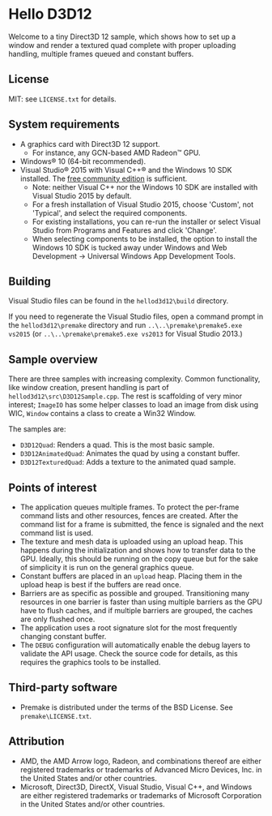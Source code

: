Hello D3D12
===========

Welcome to a tiny Direct3D 12 sample, which shows how to set up a window and render a textured quad complete with proper uploading handling, multiple frames queued and constant buffers.

License
-------

MIT: see `LICENSE.txt` for details.

System requirements
-------------------

* A graphics card with Direct3D 12 support.
  * For instance, any GCN-based AMD Radeon&trade; GPU.
* Windows&reg; 10 (64-bit recommended).
* Visual Studio&reg; 2015 with Visual C++&reg; and the Windows 10 SDK installed. The [free community edition](https://www.visualstudio.com/downloads/download-visual-studio-vs) is sufficient.
  * Note: neither Visual C++ nor the Windows 10 SDK are installed with Visual Studio 2015 by default.
  * For a fresh installation of Visual Studio 2015, choose 'Custom', not 'Typical', and select the required components.
  * For existing installations, you can re-run the installer or select Visual Studio from Programs and Features and click 'Change'.
  * When selecting components to be installed, the option to install the Windows 10 SDK is tucked away under Windows and Web Development -> Universal Windows App Development Tools.

Building
--------

Visual Studio files can be found in the `hellod3d12\build` directory.

If you need to regenerate the Visual Studio files, open a command prompt in the `hellod3d12\premake` directory and run `..\..\premake\premake5.exe vs2015` (or `..\..\premake\premake5.exe vs2013` for Visual Studio 2013.)

Sample overview
---------------

There are three samples with increasing complexity. Common functionality, like window creation, present handling is part of `hellod3d12\src\D3D12Sample.cpp`. The rest is scaffolding of very minor interest; `ImageIO` has some helper classes to load an image from disk using WIC, `Window` contains a class to create a Win32 Window.

The samples are:

* `D3D12Quad`: Renders a quad. This is the most basic sample.
* `D3D12AnimatedQuad`: Animates the quad by using a constant buffer.
* `D3D12TexturedQuad`: Adds a texture to the animated quad sample.

Points of interest
------------------

* The application queues multiple frames. To protect the per-frame command lists and other resources, fences are created. After the command list for a frame is submitted, the fence is signaled and the next command list is used.
* The texture and mesh data is uploaded using an upload heap. This happens during the initialization and shows how to transfer data to the GPU. Ideally, this should be running on the copy queue but for the sake of simplicity it is run on the general graphics queue.
* Constant buffers are placed in an `upload` heap. Placing them in the upload heap is best if the buffers are read once.
* Barriers are as specific as possible and grouped. Transitioning many resources in one barrier is faster than using multiple barriers as the GPU have to flush caches, and if multiple barriers are grouped, the caches are only flushed once.
* The application uses a root signature slot for the most frequently changing constant buffer.
* The `DEBUG` configuration will automatically enable the debug layers to validate the API usage. Check the source code for details, as this requires the graphics tools to be installed.

Third-party software
------------------

* Premake is distributed under the terms of the BSD License. See `premake\LICENSE.txt`.

Attribution
------------------
* AMD, the AMD Arrow logo, Radeon, and combinations thereof are either registered trademarks or trademarks of Advanced Micro Devices, Inc. in the United States and/or other countries.
* Microsoft, Direct3D, DirectX, Visual Studio, Visual C++, and Windows are either registered trademarks or trademarks of Microsoft Corporation in the United States and/or other countries.
